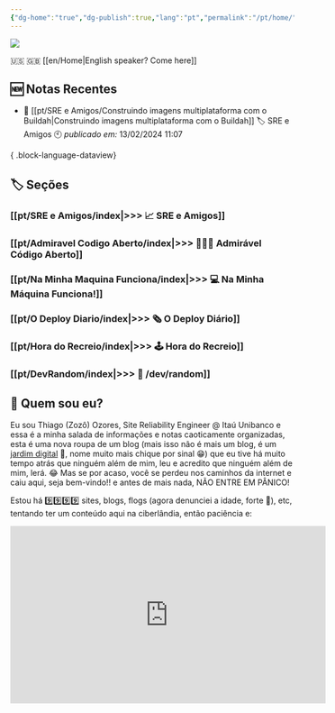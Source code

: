 ```yaml
---
{"dg-home":"true","dg-publish":true,"lang":"pt","permalink":"/pt/home/","tags":["gardenEntry"],"dgPassFrontmatter":true}
---
```


![](/img/user/assets/taokaos.png)

🇺🇸 🇬🇧 [[en/Home\|English speaker? Come here]]

## 🆕 Notas Recentes

- 🔗 [[pt/SRE e Amigos/Construindo imagens multiplataforma com o Buildah\|Construindo imagens multiplataforma com o Buildah]] 🏷️ SRE e Amigos 🕙 *publicado em:* 13/02/2024 11:07

{ .block-language-dataview}

## 🏷️ Seções

### [[pt/SRE e Amigos/index\|>>> 📈 SRE e Amigos]]
### [[pt/Admiravel Codigo Aberto/index\|>>> 🧑🏻‍💻 Admirável Código Aberto]]
### [[pt/Na Minha Maquina Funciona/index\|>>> 💻 Na Minha Máquina Funciona!]]
### [[pt/O Deploy Diario/index\|>>> 🗞️ O Deploy Diário]]
### [[pt/Hora do Recreio/index\|>>> 🕹️ Hora do Recreio]]
### [[pt/DevRandom/index\|>>> 🔀 /dev/random]]


## 👨 Quem sou eu?

Eu sou Thiago (Zozô) Ozores, Site Reliability Engineer @ Itaú Unibanco e essa é a minha salada de informações e notas caoticamente organizadas, esta é uma nova roupa de um blog (mais isso não é mais um blog, é um [jardim digital](https://joelhooks.com/digital-garden) 🏡, nome muito mais chique por sinal 😁) que eu tive há muito tempo atrás que ninguém além de mim, leu e acredito que ninguém além de mim, lerá. 😂
Mas se por acaso, você se perdeu nos caminhos da internet e caiu aqui, seja bem-vindo!! e antes de mais nada, NÃO ENTRE EM PÂNICO!

Estou há 9️⃣9️⃣9️⃣9️⃣ sites, blogs, flogs (agora denunciei a idade, forte 👴), etc, tentando ter um conteúdo aqui na ciberlândia, então paciência e:

<iframe width="560" height="315" src="https://www.youtube.com/embed/jvVPDX3R9ns?si=TEfBS7SFyU8Z6Ztb" title="YouTube video player" frameborder="0" allow="accelerometer; autoplay; clipboard-write; encrypted-media; gyroscope; picture-in-picture; web-share" allowfullscreen></iframe>
